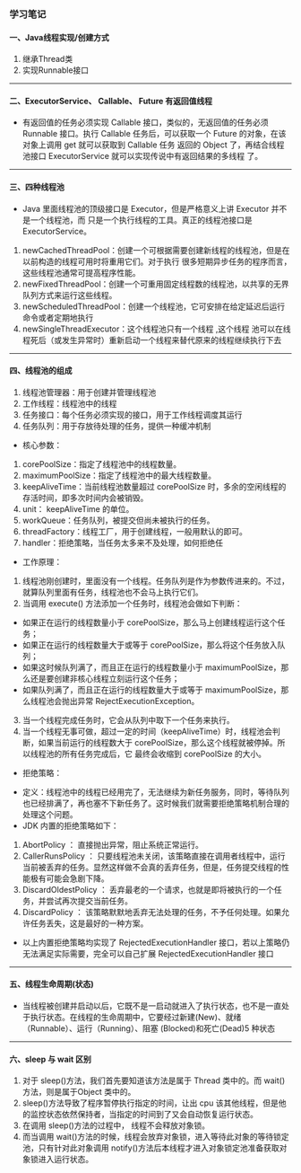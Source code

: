 ### 学习笔记
#### 一、Java线程实现/创建方式

1. 继承Thread类
2. 实现Runnable接口
------------------------------------------------------------------------------
#### 二、ExecutorService、 Callable<Class>、 Future 有返回值线程

* 有返回值的任务必须实现 Callable 接口，类似的，无返回值的任务必须 Runnable 接口。执行
  Callable 任务后，可以获取一个 Future 的对象，在该对象上调用 get 就可以获取到 Callable 任务
  返回的 Object 了，再结合线程池接口 ExecutorService 就可以实现传说中有返回结果的多线程
  了。
-------------------------------------------------------------------------
#### 三、四种线程池

* Java 里面线程池的顶级接口是 Executor，但是严格意义上讲 Executor 并不是一个线程池，而
  只是一个执行线程的工具。真正的线程池接口是 ExecutorService。
  
1. newCachedThreadPool：创建一个可根据需要创建新线程的线程池，但是在以前构造的线程可用时将重用它们。对于执行
                       很多短期异步任务的程序而言，这些线程池通常可提高程序性能。
2. newFixedThreadPool：创建一个可重用固定线程数的线程池，以共享的无界队列方式来运行这些线程。
3. newScheduledThreadPool：创建一个线程池，它可安排在给定延迟后运行命令或者定期地执行
4. newSingleThreadExecutor：这个线程池只有一个线程 ,这个线程
                           池可以在线程死后（或发生异常时）重新启动一个线程来替代原来的线程继续执行下去
-------------------------
#### 四、线程池的组成

1. 线程池管理器：用于创建并管理线程池
2. 工作线程：线程池中的线程
3. 任务接口：每个任务必须实现的接口，用于工作线程调度其运行
4. 任务队列：用于存放待处理的任务，提供一种缓冲机制

* 核心参数：
1. corePoolSize：指定了线程池中的线程数量。
2. maximumPoolSize：指定了线程池中的最大线程数量。
3. keepAliveTime：当前线程池数量超过 corePoolSize 时，多余的空闲线程的存活时间，即多次时间内会被销毁。
4. unit： keepAliveTime 的单位。
5. workQueue：任务队列，被提交但尚未被执行的任务。
6. threadFactory：线程工厂，用于创建线程，一般用默认的即可。
7. handler：拒绝策略，当任务太多来不及处理，如何拒绝任

* 工作原理：
1. 线程池刚创建时，里面没有一个线程。任务队列是作为参数传进来的。不过，就算队列里面有任务，线程池也不会马上执行它们。
2. 当调用 execute() 方法添加一个任务时，线程池会做如下判断：
 - 如果正在运行的线程数量小于 corePoolSize，那么马上创建线程运行这个任务；
 - 如果正在运行的线程数量大于或等于 corePoolSize，那么将这个任务放入队列；
 - 如果这时候队列满了，而且正在运行的线程数量小于 maximumPoolSize，那么还是要创建非核心线程立刻运行这个任务；
 - 如果队列满了，而且正在运行的线程数量大于或等于 maximumPoolSize，那么线程池会抛出异常 RejectExecutionException。
3. 当一个线程完成任务时，它会从队列中取下一个任务来执行。
4. 当一个线程无事可做，超过一定的时间（keepAliveTime）时，线程池会判断，如果当前运行的线程数大于 corePoolSize，那么这个线程就被停掉。所以线程池的所有任务完成后，它
最终会收缩到 corePoolSize 的大小。

* 拒绝策略：
- 定义：线程池中的线程已经用完了，无法继续为新任务服务，同时，等待队列也已经排满了，再也塞不下新任务了。这时候我们就需要拒绝策略机制合理的处理这个问题。
- JDK 内置的拒绝策略如下：
1. AbortPolicy ： 直接抛出异常，阻止系统正常运行。
2. CallerRunsPolicy ： 只要线程池未关闭，该策略直接在调用者线程中，运行当前被丢弃的任务。显然这样做不会真的丢弃任务，但是，任务提交线程的性能极有可能会急剧下降。
3. DiscardOldestPolicy ： 丢弃最老的一个请求，也就是即将被执行的一个任务，并尝试再次提交当前任务。
4. DiscardPolicy ： 该策略默默地丢弃无法处理的任务，不予任何处理。如果允许任务丢失，这是最好的一种方案。
- 以上内置拒绝策略均实现了 RejectedExecutionHandler 接口，若以上策略仍无法满足实际需要，完全可以自己扩展 RejectedExecutionHandler 接口
--------------------
#### 五、线程生命周期(状态)

* 当线程被创建并启动以后，它既不是一启动就进入了执行状态，也不是一直处于执行状态。在线程的生命周期中，它要经过新建(New)、就绪（Runnable）、运行（Running）、阻塞
  (Blocked)和死亡(Dead)5 种状态
------------------------------
#### 六、sleep 与 wait 区别

1. 对于 sleep()方法，我们首先要知道该方法是属于 Thread 类中的。而 wait()方法，则是属于Object 类中的。
2. sleep()方法导致了程序暂停执行指定的时间，让出 cpu 该其他线程，但是他的监控状态依然保持者，当指定的时间到了又会自动恢复运行状态。
3. 在调用 sleep()方法的过程中， 线程不会释放对象锁。
4. 而当调用 wait()方法的时候，线程会放弃对象锁，进入等待此对象的等待锁定池，只有针对此对象调用 notify()方法后本线程才进入对象锁定池准备获取对象锁进入运行状态。